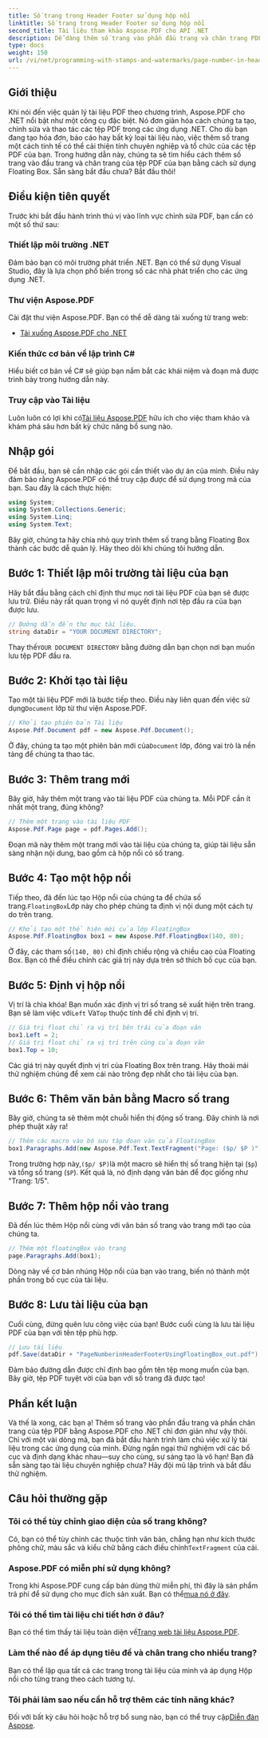```yaml
---
title: Số trang trong Header Footer sử dụng hộp nổi
linktitle: Số trang trong Header Footer sử dụng hộp nổi
second_title: Tài liệu tham khảo Aspose.PDF cho API .NET
description: Dễ dàng thêm số trang vào phần đầu trang và chân trang PDF bằng Floating Box với Aspose.PDF cho .NET trong hướng dẫn từng bước này.
type: docs
weight: 150
url: /vi/net/programming-with-stamps-and-watermarks/page-number-in-header-footer-using-floating-box/
---
```

## Giới thiệu

Khi nói đến việc quản lý tài liệu PDF theo chương trình, Aspose.PDF cho .NET nổi bật như một công cụ đặc biệt. Nó đơn giản hóa cách chúng ta tạo, chỉnh sửa và thao tác các tệp PDF trong các ứng dụng .NET. Cho dù bạn đang tạo hóa đơn, báo cáo hay bất kỳ loại tài liệu nào, việc thêm số trang một cách tinh tế có thể cải thiện tính chuyên nghiệp và tổ chức của các tệp PDF của bạn. Trong hướng dẫn này, chúng ta sẽ tìm hiểu cách thêm số trang vào đầu trang và chân trang của tệp PDF của bạn bằng cách sử dụng Floating Box. Sẵn sàng bắt đầu chưa? Bắt đầu thôi!

## Điều kiện tiên quyết

Trước khi bắt đầu hành trình thú vị vào lĩnh vực chỉnh sửa PDF, bạn cần có một số thứ sau:

### Thiết lập môi trường .NET
Đảm bảo bạn có môi trường phát triển .NET. Bạn có thể sử dụng Visual Studio, đây là lựa chọn phổ biến trong số các nhà phát triển cho các ứng dụng .NET.

### Thư viện Aspose.PDF
Cài đặt thư viện Aspose.PDF. Bạn có thể dễ dàng tải xuống từ trang web:

- [Tải xuống Aspose.PDF cho .NET](https://releases.aspose.com/pdf/net/)

### Kiến thức cơ bản về lập trình C#
Hiểu biết cơ bản về C# sẽ giúp bạn nắm bắt các khái niệm và đoạn mã được trình bày trong hướng dẫn này.

### Truy cập vào Tài liệu
 Luôn luôn có lợi khi có[Tài liệu Aspose.PDF](https://reference.aspose.com/pdf/net/) hữu ích cho việc tham khảo và khám phá sâu hơn bất kỳ chức năng bổ sung nào.

## Nhập gói

Để bắt đầu, bạn sẽ cần nhập các gói cần thiết vào dự án của mình. Điều này đảm bảo rằng Aspose.PDF có thể truy cập được để sử dụng trong mã của bạn. Sau đây là cách thực hiện:

```csharp
using System;
using System.Collections.Generic;
using System.Linq;
using System.Text;
```

Bây giờ, chúng ta hãy chia nhỏ quy trình thêm số trang bằng Floating Box thành các bước dễ quản lý. Hãy theo dõi khi chúng tôi hướng dẫn.

## Bước 1: Thiết lập môi trường tài liệu của bạn

Hãy bắt đầu bằng cách chỉ định thư mục nơi tài liệu PDF của bạn sẽ được lưu trữ. Điều này rất quan trọng vì nó quyết định nơi tệp đầu ra của bạn được lưu.

```csharp
// Đường dẫn đến thư mục tài liệu.
string dataDir = "YOUR DOCUMENT DIRECTORY";
```

 Thay thế`YOUR DOCUMENT DIRECTORY` bằng đường dẫn bạn chọn nơi bạn muốn lưu tệp PDF đầu ra.

## Bước 2: Khởi tạo tài liệu

 Tạo một tài liệu PDF mới là bước tiếp theo. Điều này liên quan đến việc sử dụng`Document` lớp từ thư viện Aspose.PDF.

```csharp
// Khởi tạo phiên bản Tài liệu
Aspose.Pdf.Document pdf = new Aspose.Pdf.Document();
```
 Ở đây, chúng ta tạo một phiên bản mới của`Document` lớp, đóng vai trò là nền tảng để chúng ta thao tác.

## Bước 3: Thêm trang mới

Bây giờ, hãy thêm một trang vào tài liệu PDF của chúng ta. Mỗi PDF cần ít nhất một trang, đúng không?

```csharp
// Thêm một trang vào tài liệu PDF
Aspose.Pdf.Page page = pdf.Pages.Add();
```
Đoạn mã này thêm một trang mới vào tài liệu của chúng ta, giúp tài liệu sẵn sàng nhận nội dung, bao gồm cả hộp nổi có số trang.

## Bước 4: Tạo một hộp nổi

 Tiếp theo, đã đến lúc tạo Hộp nổi của chúng ta để chứa số trang.`FloatingBox`Lớp này cho phép chúng ta định vị nội dung một cách tự do trên trang.

```csharp
// Khởi tạo một thể hiện mới của lớp FloatingBox
Aspose.Pdf.FloatingBox box1 = new Aspose.Pdf.FloatingBox(140, 80);
```
 Ở đây, các tham số`(140, 80)` chỉ định chiều rộng và chiều cao của Floating Box. Bạn có thể điều chỉnh các giá trị này dựa trên sở thích bố cục của bạn.

## Bước 5: Định vị hộp nổi

 Vị trí là chìa khóa! Bạn muốn xác định vị trí số trang sẽ xuất hiện trên trang. Bạn sẽ làm việc với`Left` Và`Top` thuộc tính để chỉ định vị trí.

```csharp
// Giá trị float chỉ ra vị trí bên trái của đoạn văn
box1.Left = 2;
// Giá trị float chỉ ra vị trí trên cùng của đoạn văn
box1.Top = 10;
```
Các giá trị này quyết định vị trí của Floating Box trên trang. Hãy thoải mái thử nghiệm chúng để xem cái nào trông đẹp nhất cho tài liệu của bạn.

## Bước 6: Thêm văn bản bằng Macro số trang

Bây giờ, chúng ta sẽ thêm một chuỗi hiển thị động số trang. Đây chính là nơi phép thuật xảy ra!

```csharp
// Thêm các macro vào bộ sưu tập đoạn văn của FloatingBox
box1.Paragraphs.Add(new Aspose.Pdf.Text.TextFragment("Page: ($p/ $P )"));
```
 Trong trường hợp này,`($p/ $P)`là một macro sẽ hiển thị số trang hiện tại (`$p`) và tổng số trang (`$P`). Kết quả là, nó định dạng văn bản để đọc giống như "Trang: 1/5".

## Bước 7: Thêm hộp nổi vào trang

Đã đến lúc thêm Hộp nổi cùng với văn bản số trang vào trang mới tạo của chúng ta.

```csharp
// Thêm một floatingBox vào trang
page.Paragraphs.Add(box1);
```
Dòng này về cơ bản nhúng Hộp nổi của bạn vào trang, biến nó thành một phần trong bố cục của tài liệu. 

## Bước 8: Lưu tài liệu của bạn

Cuối cùng, đừng quên lưu công việc của bạn! Bước cuối cùng là lưu tài liệu PDF của bạn với tên tệp phù hợp.

```csharp
// Lưu tài liệu
pdf.Save(dataDir + "PageNumberinHeaderFooterUsingFloatingBox_out.pdf");
```
Đảm bảo đường dẫn được chỉ định bao gồm tên tệp mong muốn của bạn. Bây giờ, tệp PDF tuyệt vời của bạn với số trang đã được tạo! 

## Phần kết luận

Và thế là xong, các bạn ạ! Thêm số trang vào phần đầu trang và phần chân trang của tệp PDF bằng Aspose.PDF cho .NET chỉ đơn giản như vậy thôi. Chỉ với một vài dòng mã, bạn đã bắt đầu hành trình làm chủ việc xử lý tài liệu trong các ứng dụng của mình. Đừng ngần ngại thử nghiệm với các bố cục và định dạng khác nhau—suy cho cùng, sự sáng tạo là vô hạn! Bạn đã sẵn sàng tạo tài liệu chuyên nghiệp chưa? Hãy đội mũ lập trình và bắt đầu thử nghiệm.

## Câu hỏi thường gặp

### Tôi có thể tùy chỉnh giao diện của số trang không?  
 Có, bạn có thể tùy chỉnh các thuộc tính văn bản, chẳng hạn như kích thước phông chữ, màu sắc và kiểu chữ bằng cách điều chỉnh`TextFragment` của cải.

### Aspose.PDF có miễn phí sử dụng không?  
 Trong khi Aspose.PDF cung cấp bản dùng thử miễn phí, thì đây là sản phẩm trả phí để sử dụng cho mục đích sản xuất. Bạn có thể[mua nó ở đây](https://purchase.aspose.com/buy).

### Tôi có thể tìm tài liệu chi tiết hơn ở đâu?  
 Bạn có thể tìm thấy tài liệu toàn diện về[Trang web tài liệu Aspose.PDF](https://reference.aspose.com/pdf/net/).

### Làm thế nào để áp dụng tiêu đề và chân trang cho nhiều trang?  
Bạn có thể lặp qua tất cả các trang trong tài liệu của mình và áp dụng Hộp nổi cho từng trang theo cách tương tự.

### Tôi phải làm sao nếu cần hỗ trợ thêm các tính năng khác?  
Đối với bất kỳ câu hỏi hoặc hỗ trợ bổ sung nào, bạn có thể truy cập[Diễn đàn Aspose](https://forum.aspose.com/c/pdf/10).